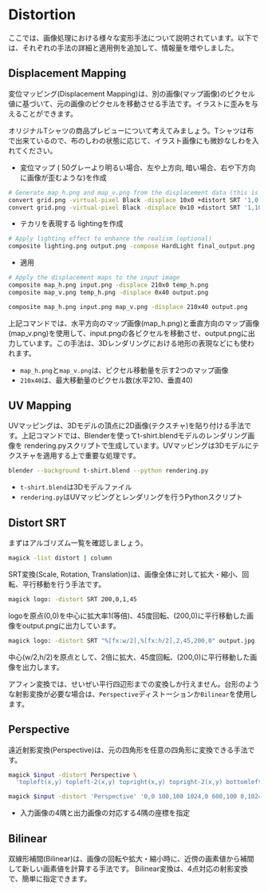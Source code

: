 # Distortion

ここでは、画像処理における様々な変形手法について説明されています。以下では、それぞれの手法の詳細と適用例を追加して、情報量を増やしました。


## Displacement Mapping
変位マッピング(Displacement Mapping)は、別の画像(マップ画像)のピクセル値に基づいて、元の画像のピクセルを移動させる手法です。イラストに歪みを与えることができます。

オリジナルTシャツの商品プレビューについて考えてみましょう。Tシャツは布で出来ているので、布のしわの状態に応じて、イラスト画像にも微妙なしわを入れてください。

- 変位マップ ( 50グレーより明るい場合、左や上方向, 暗い場合、右や下方向に画像が歪むような)を作成
```sh
# Generate map_h.png and map_v.png from the displacement data (this is an example of how it might be done)
convert grid.png -virtual-pixel Black -displace 10x0 +distort SRT '1,0,10' map_h.png
convert grid.png -virtual-pixel Black -displace 0x10 +distort SRT '1,10,0' map_v.png
```

- テカリを表現する lightingを作成
```sh
# Apply lighting effect to enhance the realism (optional)
composite lighting.png output.png -compose HardLight final_output.png
```

- 適用
```sh
# Apply the displacement maps to the input image
composite map_h.png input.png -displace 210x0 temp_h.png
composite map_v.png temp_h.png -displace 0x40 output.png
```


```sh
composite map_h.png input.png map_v.png -displace 210x40 output.png
```
上記コマンドでは、水平方向のマップ画像(map_h.png)と垂直方向のマップ画像(map_v.png)を使用して、input.pngの各ピクセルを移動させ、output.pngに出力しています。この手法は、3Dレンダリングにおける地形の表現などにも使われます。

- `map_h.png`と`map_v.png`は、ピクセル移動量を示す2つのマップ画像
- `210x40`は、最大移動量のピクセル数(水平210、垂直40)

## UV Mapping 
UVマッピングは、3Dモデルの頂点に2D画像(テクスチャ)を貼り付ける手法です。上記コマンドでは、Blenderを使ってt-shirt.blendモデルのレンダリング画像を rendering.pyスクリプトで生成しています。UVマッピングは3Dモデルにテクスチャを適用する上で重要な処理です。

```sh
blender --background t-shirt.blend --python rendering.py
```

- `t-shirt.blend`は3Dモデルファイル
- `rendering.py`はUVマッピングとレンダリングを行うPythonスクリプト

## Distort SRT
まずはアルゴリズム一覧を確認しましょう。
```sh
magick -list distort | column
```

SRT変換(Scale, Rotation, Translation)は、画像全体に対して拡大・縮小、回転、平行移動を行う手法です。
```sh
magick logo: -distort SRT 200,0,1,45
```
logoを原点(0,0)を中心に拡大率1(等倍)、45度回転、(200,0)に平行移動した画像をoutput.pngに出力しています。


```sh
magick logo: -distort SRT "%[fx:w/2],%[fx:h/2],2,45,200,0" output.jpg
```
中心(w/2,h/2)を原点として、2倍に拡大、45度回転、(200,0)に平行移動した画像を出力します。

アフィン変換では、せいぜい平行四辺形までの変換しか行えません。台形のような射影変換が必要な場合は、`Perspective`ディストーションか`Bilinear`を使用します。

## Perspective

遠近射影変換(Perspective)は、元の四角形を任意の四角形に変換できる手法です。
```sh
magick $input -distort Perspective \
  'topleft(x,y) topleft-2(x,y) topright(x,y) topright-2(x,y) bottomleft(x,y) bottomleft2(x,y) bottomright(x,y) bottomright2(x,y)' $output
```

```sh
magick $input -distort 'Perspective' '0,0 100,100 1024,0 600,100 0,1024 100,600 1024,1024 600,600' $output
```

- 入力画像の4隅と出力画像の対応する4隅の座標を指定

## Bilinear
双線形補間(Bilinear)は、画像の回転や拡大・縮小時に、近傍の画素値から補間して新しい画素値を計算する手法です。
Bilinear変換は、4点対応の射影変換で、簡単に指定できます。
```

